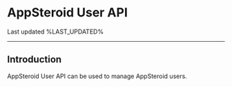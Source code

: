 
# AppSteroid User API

Last updated %LAST_UPDATED%

-------------------------

## Introduction

AppSteroid User API can be used to manage AppSteroid users.
